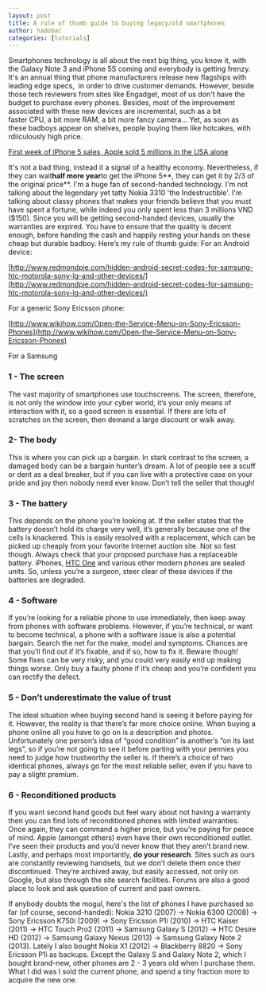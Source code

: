 ```yaml
---
layout: post
title: A rule of thumb guide to buying legacy/old smartphones
author: hadobac
categories: [tutorials]
---
```


Smartphones technology is all about the next big thing, you know it, with the Galaxy Note 3 and
iPhone 5S coming and everybody is getting frenzy. It's an annual thing that phone manufacturers
release new flagships with leading edge specs,  in order to drive customer demands. However, beside
those tech reviewers from sites like Engadget, most of us don't have the budget to purchase every
phones. Besides, most of the improvement associated with these new devices are incremental, such as
a bit faster CPU, a bit more RAM, a bit more fancy camera... Yet, as soon as these badboys appear
on shelves, people buying them like hotcakes, with rdiiculously high price.

[First week of iPhone 5 sales, Apple sold 5 millions in the USA
alone](http://usatoday30.usatoday.com/tech/story/2012/09/24/first-week-of-iphone-5-sales/57834504/1)

It's not a bad thing, instead it a signal of a healthy economy.  Nevertheless, if they can
wait**half more year**to get the iPhone 5**, they can get it by 2/3 of the original price**. I'm a
huge fan of second-handed technology. I'm not talking about the legendary yet tatty Nokia 3310 'the
Indestructible'. I'm talking about classy phones that makes your friends believe that you must have
spent a fortune, while indeed you only spent less than 3 millions VND (\$150). Since you will be
getting second-handed devices, usually the warranties are expired.  You have to ensure that the
quality is decent enough, before handing the cash and happily resting your hands on these cheap but
durable badboy.  Here’s my rule of thumb guide: For an Android device:

[http://www.redmondpie.com/hidden-android-secret-codes-for-samsung-htc-motorola-sony-lg-and-other-devices/](http://www.redmondpie.com/hidden-android-secret-codes-for-samsung-htc-motorola-sony-lg-and-other-devices/)

For a generic Sony Ericsson phone:

[http://www.wikihow.com/Open-the-Service-Menu-on-Sony-Ericsson-Phones](http://www.wikihow.com/Open-the-Service-Menu-on-Sony-Ericsson-Phones)

For a Samsung

### 1 - The screen

The vast majority of smartphones use touchscreens. The screen, therefore, is not only the window
into your cyber world, it’s your only means of interaction with it, so a good screen is essential.
If there are lots of scratches on the screen, then demand a large discount or walk away.

### 2- The body

This is where you can pick up a bargain. In stark contrast to the screen, a damaged body can be a
bargain hunter’s dream. A lot of people see a scuff or dent as a deal breaker, but if you can live
with a protective case on your pride and joy then nobody need ever know. Don’t tell the seller that
though!

### 3 - The battery

This depends on the phone you’re looking at. If the seller states that the battery doesn’t hold its
charge very well, it’s generally because one of the cells is knackered.  This is easily resolved
with a replacement, which can be picked up cheaply from your favorite Internet auction site. Not so
fast though.  Always check that your proposed purchase has a replaceable battery.  iPhones, [HTC
One](http://www.coolsmartphone.com/2013/02/26/mwc-htc-in-barcelona-a-full-workout-with-the-one/
"HTC One") and various other modern phones are sealed units. So, unless you’re a surgeon, steer
clear of these devices if the batteries are degraded.

### 4 - Software

If you’re looking for a reliable phone to use immediately, then keep away from phones with software
problems. However, if you’re technical, or want to become technical, a phone with a software issue
is also a potential bargain. Search the net for the make, model and symptoms. Chances are that
you’ll find out if it’s fixable, and if so, how to fix it. Beware though! Some fixes can be very
risky, and you could very easily end up making things worse. Only buy a faulty phone if it’s cheap
and you’re confident you can rectify the defect.

### 5 - Don’t underestimate the value of trust

The ideal situation when buying second hand is seeing it before paying for it. However, the reality
is that there’s far more choice online. When buying a phone online all you have to go on is a
description and photos. Unfortunately one person’s idea of “good condition” is another’s “on its
last legs”, so if you’re not going to see it before parting with your pennies you need to judge how
trustworthy the seller is. If there’s a choice of two identical phones, always go for the most
reliable seller, even if you have to pay a slight premium.

### 6 - Reconditioned products

If you want second hand goods but feel wary about not having a warranty then you can find lots of
reconditioned phones with limited warranties. Once again, they can command a higher price, but
you’re paying for peace of mind. Apple (amongst others) even have their own reconditioned outlet.
I’ve seen their products and you’d never know that they aren’t brand new. Lastly, and perhaps most
importantly, **do your research**. Sites such as ours are constantly reviewing handsets, but we
don’t delete them once their discontinued. They’re archived away, but easily accessed, not only on
Google, but also through the site search facilities. Forums are also a good place to look and ask
question of current and past owners.


If anybody doubts the mogul, here's the list of phones I have purchased so far (of course,
second-handed): Nokia 3210 (2007) -> Nokia 6300 (2008) -> Sony Ericsson K750i (2009) -> Sony
Ericsson P1i (2010) -> HTC Kaiser (2011) -> HTC Touch Pro2 (2011) -> Samsung Galaxy S (2012) -> HTC
Desire HD (2012) -> Samsung Galaxy Nexus (2013) -> Samsung Galaxy Note 2 (2013). Lately I also
bought Nokia X1 (2012) -> Blackberry 8820 -> Sony Ericsson P1i as backups. Except the Galaxy S and
Galaxy Note 2, which I bought brand-new, other phones are 2 - 3 years old when I purchase them.
What I did was I sold the current phone, and spend a tiny fraction more to acquire the new one.
